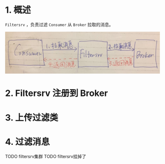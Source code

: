 # 1. 概述

`Filtersrv` ，负责过滤 `Consumer` 从 `Broker` 拉取的消息。

![Filtersrv.png](images/1008/Filtersrv.png)


# 2. Filtersrv 注册到 Broker

# 3. 上传过滤类 

# 4. 过滤消息

TODO filtersrv集群
TODO filtersrv挂掉了


